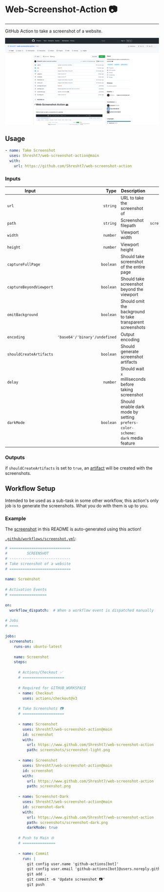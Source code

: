 # Web-Screenshot-Action 📷
--------------------------

GitHub Action to take a screenshot of a website.

![Example-Screenshot](./screenshot.png)

## Usage

```yaml
- name: Take Screenshot
  uses: Shresht7/web-screenshot-action@main
  with:
    url: https://github.com/Shresht7/web-screenshot-action
```

### Inputs

| Input                   |                           Type | Description                                                                   |                  |
| ----------------------- | -----------------------------: | ----------------------------------------------------------------------------- | ---------------: |
| `url`                   |                       `string` | URL to take the screenshot of                                                 |     **required** |
| `path`                  |                       `string` | Screenshot filepath                                                           | `screenshot.png` |
| `width`                 |                       `number` | Viewport width                                                                |           `1920` |
| `height`                |                       `number` | Viewport height                                                               |           `1080` |
| `captureFullPage`       |                      `boolean` | Should take screenshot of the entire page                                     |          `false` |
| `captureBeyondViewport` |                      `boolean` | Should take screenshot beyond the viewport                                    |          `false` |
| `omitBackground`        |                      `boolean` | Should omit the background to take transparent screenshots                    |          `false` |
| `encoding`              | `'base64'/'binary'/undefined ` | Output encoding                                                               |      `undefined` |
| `shouldCreateArtifacts` |                      `boolean` | Should generate screenshot artifacts                                          |          `false` |
| `delay`                 |                       `number` | Should wait `x` milliseconds before taking screenshot                         |           `1000` |
| `darkMode`              |                      `boolean` | Should enable dark mode by setting `prefers-color-scheme: dark` media feature |          `false` |

### Outputs

if `shouldCreateArtifacts` is set to `true`, an [artifact](https://help.github.com/en/actions/configuring-and-managing-workflows/persisting-workflow-data-using-artifacts) will be created with the screenshots.

## Workflow Setup

Intended to be used as a sub-task in some other workflow, this action's only job is to generate the screenshots. What you do with them is up to you.

### Example

The [screenshot](#-web-screenshot-action) in this README is auto-generated using this action!

[`.github/workflows/screenshot.yml`](./.github/workflows/screenshot.yml):

```yaml
# ============================
#         SCREENSHOT
# ----------------------------
# Take screenshot of a website
# ============================

name: Screenshot

# Activation Events
# =================

on:
  workflow_dispatch:  # When a workflow event is dispatched manually

# Jobs
# ====

jobs:
  screenshot:
    runs-on: ubuntu-latest
    
    name: Screenshot
    steps:
    
      # Actions/Checkout ✅
      # ===================

      # Required for GITHUB_WORKSPACE
      - name: Checkout
        uses: actions/checkout@v3

      # Take Screenshots 📷
      # ===================

      - name: Screenshot
        uses: Shresht7/web-screenshot-action@main
        id: screenshot
        with:
          url: https://www.github.com/Shresht7/web-screenshot-action
          path: screenshots/screenshot-light.png

      - name: Screenshot
        uses: Shresht7/web-screenshot-action@main
        id: screenshot
        with:
          url: https://www.github.com/Shresht7/web-screenshot-action
          path: screenshot.png

      - name: Screenshot-Dark
        uses: Shresht7/web-screenshot-action@main
        id: screenshot-dark
        with:
          url: https://www.github.com/Shresht7/web-screenshot-action
          path: screenshots/screenshot-dark.png
          darkMode: true

      # Push to Main 🌐
      # ===============

      - name: Commit
        run: |
          git config user.name 'github-actions[bot]'
          git config user.email 'github-actions[bot]@users.noreply.github.com'
          git add .
          git commit -m 'Update screenshot 📷'
          git push
```